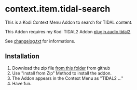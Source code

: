 # context.item.tidal-search

This is a Kodi Context Menu Addon to search for TIDAL content.

This Addon requires my Kodi TIDAL2 Addon [plugin.audio.tidal2](https://github.com/arnesongit/plugin.audio.tidal2)

See [changelog.txt](https://github.com/arnesongit/context.item.tidal2/blob/master/changelog.txt) for informations.

## Installation

1. Download the zip file [from this folder](https://github.com/arnesongit/repo/tree/master/context.item.tidal2) from github
2. Use "Install from Zip" Method to install the addon.
3. The Addon appears in the Context Menu as "TIDAL2 ..."
4. Have fun.
